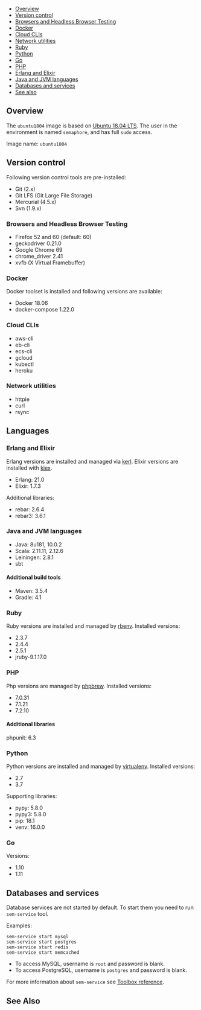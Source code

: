 
* [Overview](#overview)
* [Version control](#version-control)
* [Browsers and Headless Browser Testing](#browsers-and-headless-browser-testing)
* [Docker](#docker)
* [Cloud CLIs](#cloud-clis)
* [Network utilities](#network-utilities)
* [Ruby](#ruby)
* [Python](#python)
* [Go](#go)
* [PHP](#php)
* [Erlang and Elixir](#erlang-and-elixir)
* [Java and JVM languages](#java-and-jvm-languages)
* [Databases and services](#databases-and-services)
* [See also](#see-also)


## Overview

The `ubuntu1804` image is based on [Ubuntu 18.04 LTS][1]. The user in the environment is named `semaphore`, and
has full `sudo` access.

Image name: `ubuntu1804`

## Version control

Following version control tools are pre-installed:

- Git (2.x)
- Git LFS (Git Large File Storage)
- Mercurial (4.5.x)
- Svn (1.9.x)

### Browsers and Headless Browser Testing

- Firefox 52 and 60 (default: 60)
- geckodriver 0.21.0
- Google Chrome 69
- chrome_driver 2.41
- xvfb (X Virtual Framebuffer)

### Docker

Docker toolset is installed and following versions are available:

- Docker 18.06
- docker-compose 1.22.0

### Cloud CLIs

- aws-cli
- eb-cli
- ecs-cli
- gcloud
- kubectl
- heroku

### Network utilities

- httpie
- curl
- rsync

## Languages

### Erlang and Elixir

Erlang versions are installed and managed via
[kerl](https://github.com/kerl/kerl). Elixir versions are installed with
[kiex](https://github.com/taylor/kiex).

- Erlang: 21.0
- Elixir: 1.7.3

Additional libraries:

- rebar: 2.6.4
- rebar3: 3.6.1

### Java and JVM languages

- Java: 8u181, 10.0.2
- Scala: 2.11.11, 2.12.6
- Leiningen: 2.8.1
- sbt

#### Additional build tools

- Maven: 3.5.4
- Gradle: 4.1

### Ruby

Ruby versions are installed and managed by
[rbenv](https://github.com/rbenv/rbenv). Installed versions:

- 2.3.7
- 2.4.4
- 2.5.1
- jruby-9.1.17.0

### PHP

Php versions are managed by [phpbrew](https://github.com/phpbrew/phpbrew).
Installed versions:

- 7.0.31
- 7.1.21
- 7.2.10

#### Additional libraries

phpunit: 6.3

### Python

Python versions are installed and managed by
[virtualenv](https://virtualenv.pypa.io/en/stable/). Installed versions:

- 2.7
- 3.7

Supporting libraries:

- pypy: 5.8.0
- pypy3: 5.8.0
- pip: 18.1
- venv: 16.0.0

### Go

Versions:

- 1.10
- 1.11

## Databases and services

Database services are not started by default. To start them you
need to run `sem-service` tool.

Examples:

```
sem-service start mysql
sem-service start postgres
sem-service start redis
sem-service start memcached
```

- To access MySQL, username is `root` and password is blank.
- To access PostgreSQL, username is `postgres` and password is blank.

For more information about `sem-service` see [Toolbox reference](https://docs.semaphoreci.com/article/54-toolbox-reference#sem-service).

## See Also

[1]: https://wiki.ubuntu.com/BionicBeaver/ReleaseNotes
